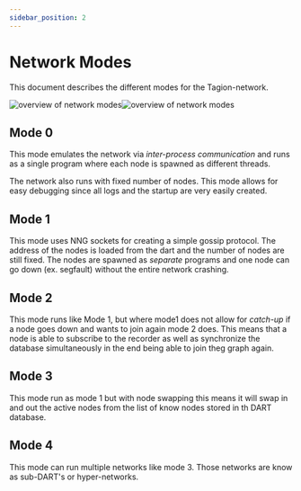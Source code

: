 ```yaml
---
sidebar_position: 2
---
```


# Network Modes

This document describes the different modes for the Tagion-network.

![overview of network modes](/img/network_modes_light.excalidraw.svg#gh-light-mode-only)![overview of network modes](/img/network_modes_dark.excalidraw.svg#gh-dark-mode-only)

## Mode 0
This mode emulates the network via *inter-process communication* and runs as a single program where each node is spawned as different threads.

The network also runs with fixed number of nodes.
This mode allows for easy debugging since all logs and the startup are very easily created.

## Mode 1
This mode uses NNG sockets for creating a simple gossip protocol. The address of the nodes is loaded from the dart and the number of nodes are still fixed. The nodes are spawned as *separate* programs and one node can go down (ex. segfault) without the entire network crashing.

## Mode 2
This mode runs like Mode 1, but where mode1 does not allow for *catch-up* if a node goes down and wants to join again mode 2 does. This means that a node is able to subscribe to the recorder as well as synchronize the database simultaneously in the end being able to join theg graph again.

## Mode 3
This mode run as mode 1 but with node swapping this means it will swap in and out the active nodes from the list of know nodes stored in th DART database.

## Mode 4
This mode can run multiple networks like mode 3. Those networks are know as sub-DART's or hyper-networks.
